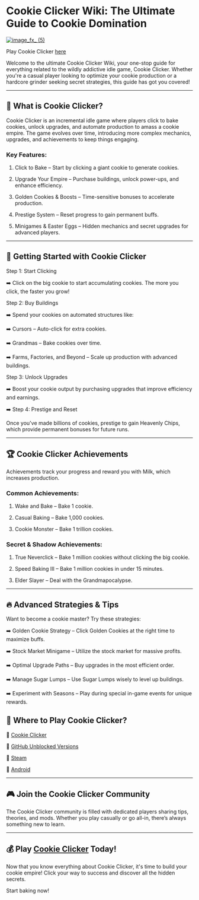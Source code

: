# Cookie Clicker Wiki: The Ultimate Guide to Cookie Domination

[![image_fx_ (5)](https://github.com/user-attachments/assets/bfddc45c-b1bf-49f9-9618-0f15e3981c67)](https://cookieclicker.ee/)

Play Cookie Clicker [here](https://cookieclicker.ee)

Welcome to the ultimate Cookie Clicker Wiki, your one-stop guide for everything related to the wildly addictive idle game, Cookie Clicker. Whether you're a casual player looking to optimize your cookie production or a hardcore grinder seeking secret strategies, this guide has got you covered!

---
## 🍪 What is Cookie Clicker?

Cookie Clicker is an incremental idle game where players click to bake cookies, unlock upgrades, and automate production to amass a cookie empire. The game evolves over time, introducing more complex mechanics, upgrades, and achievements to keep things engaging.

### Key Features:

1. Click to Bake – Start by clicking a giant cookie to generate cookies.

2. Upgrade Your Empire – Purchase buildings, unlock power-ups, and enhance efficiency.

3. Golden Cookies & Boosts – Time-sensitive bonuses to accelerate production.

4. Prestige System – Reset progress to gain permanent buffs.

5. Minigames & Easter Eggs – Hidden mechanics and secret upgrades for advanced players.

---
## 🚀 Getting Started with Cookie Clicker

Step 1: Start Clicking

➡️ Click on the big cookie to start accumulating cookies. The more you click, the faster you grow!

Step 2: Buy Buildings

➡️ Spend your cookies on automated structures like:

➡️ Cursors – Auto-click for extra cookies.

➡️ Grandmas – Bake cookies over time.

➡️ Farms, Factories, and Beyond – Scale up production with advanced buildings.

Step 3: Unlock Upgrades

➡️ Boost your cookie output by purchasing upgrades that improve efficiency and earnings.

➡️ Step 4: Prestige and Reset

Once you've made billions of cookies, prestige to gain Heavenly Chips, which provide permanent bonuses for future runs.

---
## 🏆 Cookie Clicker Achievements

Achievements track your progress and reward you with Milk, which increases production.

### Common Achievements:

1. Wake and Bake – Bake 1 cookie.

2. Casual Baking – Bake 1,000 cookies.

3. Cookie Monster – Bake 1 trillion cookies.

### Secret & Shadow Achievements:

1. True Neverclick – Bake 1 million cookies without clicking the big cookie.

2. Speed Baking III – Bake 1 million cookies in under 15 minutes.

3. Elder Slayer – Deal with the Grandmapocalypse.

---
## 🔥 Advanced Strategies & Tips

Want to become a cookie master? Try these strategies:

➡️ Golden Cookie Strategy – Click Golden Cookies at the right time to maximize buffs.

➡️ Stock Market Minigame – Utilize the stock market for massive profits.

➡️ Optimal Upgrade Paths – Buy upgrades in the most efficient order.

➡️ Manage Sugar Lumps – Use Sugar Lumps wisely to level up buildings.

➡️ Experiment with Seasons – Play during special in-game events for unique rewards.

## 🔗 Where to Play Cookie Clicker?

🍪 [Cookie Clicker](https://cookieclicker.ee)

🍪 [GitHub Unblocked Versions](https://cookieclickernew.github.io)

🍪 [Steam](https://store.steampowered.com/app/1454400/Cookie_Clicker/
)

🍪 [Android](https://play.google.com/store/apps/details?id=org.dashnet.cookieclicker&hl=en)

---
## 🎮 Join the Cookie Clicker Community

The Cookie Clicker community is filled with dedicated players sharing tips, theories, and mods. Whether you play casually or go all-in, there’s always something new to learn.

---
## 💰 Play [Cookie Clicker](https://cookieclicker.ee) Today!

Now that you know everything about Cookie Clicker, it's time to build your cookie empire! Click your way to success and discover all the hidden secrets.

Start baking now!
